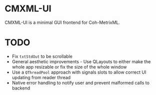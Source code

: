 # CMXML-UI

CMXML-UI is a minimal GUI frontend for Coh-MetrixML.

# TODO
* Fix `txtStdOut` to be scrollable
* General aesthetic improvements - Use QLayouts to either make the whole app resizable or fix the size of the whole window
* Use a `QThreadPool` approach with signals slots to allow correct UI updating from reader thread
* Native error handling to notify user and prevent malformed calls to backend
